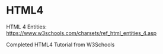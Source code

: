 # HTML4

HTML 4 Entities: https://www.w3schools.com/charsets/ref_html_entities_4.asp

Completed HTML4 Tutorial from W3Schools

